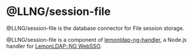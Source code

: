 # @LLNG/session-file

@LLNG/session-file is the database connector for File session storage.

@LLNG/session-file is a component of [lemonldap-ng-handler](https://www.npmjs.com/package/lemonldap-ng-handler),
a Node.js handler for [LemonLDAP::NG WebSSO](https://lemonldap-ng.org).

